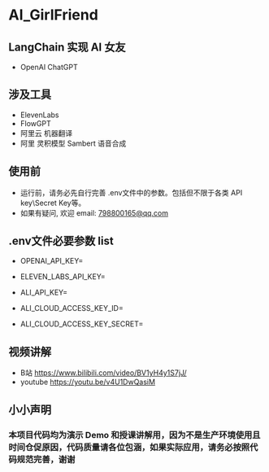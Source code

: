 # AI_GirlFriend
## LangChain 实现 AI 女友
* OpenAI ChatGPT

## 涉及工具
* ElevenLabs
* FlowGPT
* 阿里云 机器翻译
* 阿里 灵积模型  Sambert 语音合成

## 使用前
* 运行前，请务必先自行完善 .env文件中的参数。包括但不限于各类 API key\Secret Key等。
* 如果有疑问, 欢迎 email: 798800165@qq.com

## .env文件必要参数 list
* OPENAI_API_KEY=

* ELEVEN_LABS_API_KEY=

* ALI_API_KEY=

* ALI_CLOUD_ACCESS_KEY_ID=
* ALI_CLOUD_ACCESS_KEY_SECRET=

## 视频讲解
* B站       https://www.bilibili.com/video/BV1yH4y1S7jJ/
* youtube   https://youtu.be/v4U1DwQasiM

## 小小声明

### 本项目代码均为演示 Demo 和授课讲解用，因为不是生产环境使用且时间仓促原因，代码质量请各位包涵，如果实际应用，请务必按照代码规范完善，谢谢
